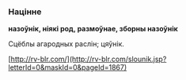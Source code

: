 ### Націнне
**назоўнік, ніякі род, размоўнае, зборны назоўнік**

Сцёблы агародных раслін; цяўнік.

<a rel="author">[http://rv-blr.com/](http://rv-blr.com/slounik.jsp?letterId=0&maskId=0&pageId=1867)</a>
